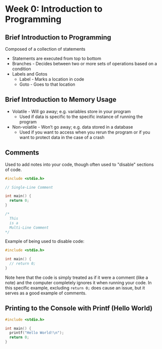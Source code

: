 # Week 0: Introduction to Programming

## Brief Introduction to Programming

Composed of a collection of statements
- Statements are executed from top to bottom
- Branches - Decides between two or more sets of operations based on a condition
- Labels and Gotos
  - Label - Marks a location in code
  - Goto - Goes to that location

## Brief Introduction to Memory Usage
- Volatile - Will go away; e.g. variables store in your program
  - Used if data is specific to the specific instance of running the program
- Non-volatile - Won’t go away; e.g. data stored in a database
  - Used if you want to access when you rerun the program or if you want to protect data in the case of a crash

## Comments

Used to add notes into your code, though often used to "disable" sections of code.

```c
#include <stdio.h>

// Single-Line Comment

int main() {
  return 0;
}

/*
  This
  is a
  Multi-Line Comment
*/
```

Example of being used to disable code:

```c
#include <stdio.h>

int main() {
  // return 0;
}
```

Note here that the code is simply treated as if it were a comment (like a note) and the computer completely ignores it when running your code. In this specific example, excluding `return 0;` does cause an issue, but it serves as a good example of comments.

## Printing to the Console with Printf (Hello World)

```c
#include <stdio.h>

int main() {
  printf("Hello World!\n");
  return 0;
}
```